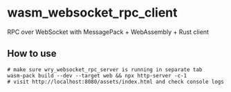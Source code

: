 # wasm_websocket_rpc_client
RPC over WebSocket with MessagePack + WebAssembly + Rust client

## How to use

```shell
# make sure wry_websocket_rpc_server is running in separate tab
wasm-pack build --dev --target web && npx http-server -c-1
# visit http://localhost:8080/assets/index.html and check console logs
```
